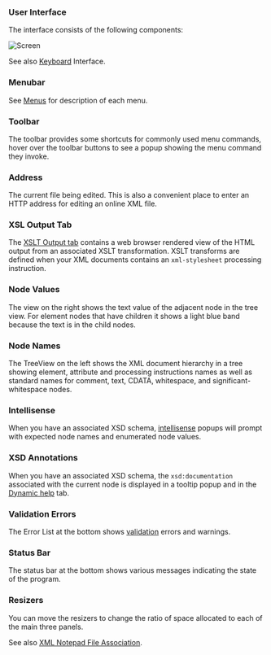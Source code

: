 
### User Interface

The interface consists of the following components:

![Screen](../assets/images/screen.png)

See also [Keyboard](keyboard.md) Interface.

### Menubar
See [Menus](menus.md) for description of each menu.

### Toolbar
The toolbar provides some shortcuts for commonly used menu commands, hover over the toolbar buttons to see a popup showing the menu command they invoke.

### Address
The current file being edited. This is also a convenient place to enter an HTTP address for editing an online XML file.

### XSL Output Tab
The [XSLT Output tab](xslt.md) contains a web browser rendered view of the HTML output from an associated XSLT transformation. XSLT transforms are defined when your XML documents contains an `xml-stylesheet` processing instruction.

### Node Values
The view on the right shows the text value of the adjacent node in the tree view. For element nodes that have children it shows a light blue band because the text is in the child nodes.

### Node Names
The TreeView on the left shows the XML document hierarchy in a tree showing element, attribute and processing instructions names as well as standard names for comment, text, CDATA, whitespace, and significant-whitespace nodes.

### Intellisense
When you have an associated XSD schema, [intellisense](intellisense.md) popups will prompt with expected node names and enumerated node values.

### XSD Annotations
When you have an associated XSD schema, the `xsd:documentation` associated with the current node is displayed in a tooltip popup and in the [Dynamic help](dynamic.md) tab.

### Validation Errors
The Error List at the bottom shows [validation](validation.md) errors and warnings.

### Status Bar
The status bar at the bottom shows various messages indicating the state of the program.

### Resizers
You can move the resizers to change the ratio of space allocated to each of the main three panels.

See also [XML Notepad File Association](fileassociation.md).